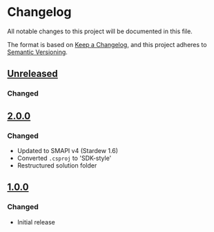 # Changelog

All notable changes to this project will be documented in this file.

The format is based on [Keep a Changelog](https://keepachangelog.com/en/1.1.0/),
and this project adheres to [Semantic Versioning](https://semver.org/spec/v2.0.0.html).

## [Unreleased]

### Changed

## [2.0.0]

### Changed
- Updated to SMAPI v4 (Stardew 1.6)
- Converted `.csproj` to 'SDK-style'
- Restructured solution folder

## [1.0.0]

### Changed
- Initial release

[unreleased]: https://github.com/lordfirespeed/keep-a-changelog/tree/main
[2.0.0]: https://github.com/lordfirespeed/stardew-to-do-mod/tree/v2.0.0
[1.0.0]: https://github.com/lordfirespeed/stardew-to-do-mod/tree/v1.0.0